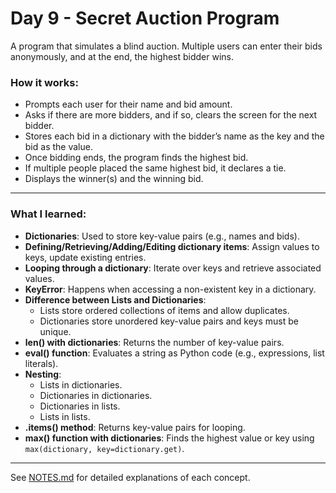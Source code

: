 # Day 9 - Secret Auction Program

A program that simulates a blind auction. Multiple users can enter their bids anonymously, and at the end, the highest bidder wins.

### How it works:
- Prompts each user for their name and bid amount.
- Asks if there are more bidders, and if so, clears the screen for the next bidder.
- Stores each bid in a dictionary with the bidder’s name as the key and the bid as the value.
- Once bidding ends, the program finds the highest bid.
- If multiple people placed the same highest bid, it declares a tie.
- Displays the winner(s) and the winning bid.

---

### What I learned:
- **Dictionaries**: Used to store key-value pairs (e.g., names and bids).
- **Defining/Retrieving/Adding/Editing dictionary items**: Assign values to keys, update existing entries.
- **Looping through a dictionary**: Iterate over keys and retrieve associated values.
- **KeyError**: Happens when accessing a non-existent key in a dictionary.
- **Difference between Lists and Dictionaries**:
  - Lists store ordered collections of items and allow duplicates.
  - Dictionaries store unordered key-value pairs and keys must be unique.
- **len() with dictionaries**: Returns the number of key-value pairs.
- **eval() function**: Evaluates a string as Python code (e.g., expressions, list literals).
- **Nesting**:
  - Lists in dictionaries.
  - Dictionaries in dictionaries.
  - Dictionaries in lists.
  - Lists in lists.
- **.items() method**: Returns key-value pairs for looping.
- **max() function with dictionaries**: Finds the highest value or key using `max(dictionary, key=dictionary.get)`.


---

See [NOTES.md](./NOTES.md) for detailed explanations of each concept.

